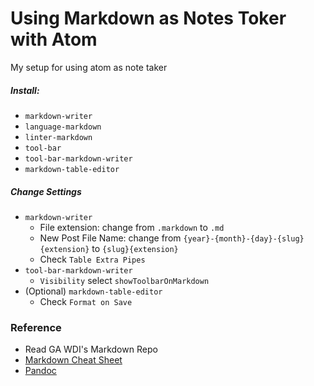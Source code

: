 # Using Markdown as Notes Toker with Atom 
My setup for using atom as note taker
##### Install:
  - `markdown-writer`
  - `language-markdown`
  - `linter-markdown`
  - `tool-bar`
  - `tool-bar-markdown-writer`
  - `markdown-table-editor`

##### Change Settings
- `markdown-writer`
  - File extension: change from `.markdown` to `.md`
  - New Post File Name: change from `{year}-{month}-{day}-{slug}{extension}` to `{slug}{extension}`
  - Check `Table Extra Pipes`
- `tool-bar-markdown-writer`
  - `Visibility` select `showToolbarOnMarkdown`
- (Optional) `markdown-table-editor`
  - Check `Format on Save`

### Reference
- Read GA WDI's Markdown Repo
- [Markdown Cheat Sheet][72f0c6fb]
- [Pandoc][6267ccf8]

[72f0c6fb]: https://www.markdownguide.org/cheat-sheet "Markdown Cheat Sheet"
[6267ccf8]: https://pandoc.org/index.html "Pandoc"
